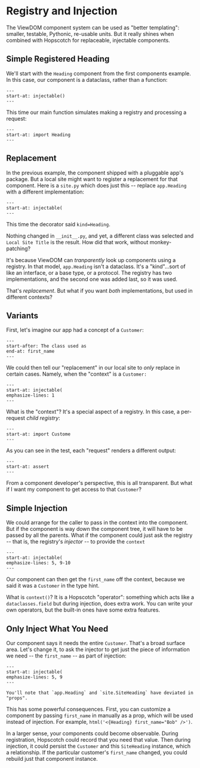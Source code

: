 # Registry and Injection

The ViewDOM component system can be used as "better templating": smaller, testable, Pythonic, re-usable units.
But it really shines when combined with Hopscotch for replaceable, injectable components.

## Simple Registered Heading

We'll start with the `Heading` component from the first components example.
In this case, our component is a dataclass, rather than a function:

```{literalinclude} ../../examples/hopscotch_app/simple_heading/app.py
---
start-at: injectable()
---
```

This time our main function simulates making a registry and processing a request:

```{literalinclude} ../../examples/hopscotch_app/simple_heading/__init__.py
---
start-at: import Heading
---
```

## Replacement

In the previous example, the component shipped with a pluggable app's package.
But a local site might want to register a replacement for that component.
Here is a `site.py` which does just this -- replace `app.Heading` with a different implementation:

```{literalinclude} ../../examples/hopscotch_app/replacement/site.py
---
start-at: injectable(
---
```

This time the decorator said `kind=Heading`.

Nothing changed in `__init__.py`, and yet, a different class was selected and `Local Site Title` is the result.
How did that work, without monkey-patching?

It's because ViewDOM can _tranparently_ look up components using a registry.
In that model, `app.Heading` isn't a dataclass.
It's a "kind"...sort of like an interface, or a base type, or a protocol.
The registry has two implementations, and the second one was added last, so it was used.

That's _replacement_.
But what if you want _both_ implementations, but used in different contexts?

## Variants

First, let's imagine our app had a concept of a `Customer`:

```{literalinclude} ../../examples/hopscotch_app/variants/app.py
---
start-after: The class used as
end-at: first_name
---
```

We could then tell our "replacement" in our local site to _only_ replace in certain cases.
Namely, when the "context" is a `Customer:`

```{literalinclude} ../../examples/hopscotch_app/variants/site.py
---
start-at: injectable(
emphasize-lines: 1
---
```

What is the "context"?
It's a special aspect of a registry.
In this case, a per-request _child registry_:

```{literalinclude} ../../examples/hopscotch_app/variants/__init__.py
---
start-at: import Custome
---
```

As you can see in the test, each "request" renders a different output:

```{literalinclude} ../../examples/hopscotch_app/variants/test_variant.py
---
start-at: assert
---
```

From a component developer's perspective, this is all transparent.
But what if I want my component to get access to that `Customer`?

## Simple Injection

We could arrange for the caller to pass in the context into the component.
But if the component is way down the component tree, it will have to be passed by all the parents.
What if the component could just ask the registry -- that is, the registry's _injector_ -- to provide the `context`

```{literalinclude} ../../examples/hopscotch_app/simple_injection/site.py
---
start-at: injectable(
emphasize-lines: 5, 9-10
---
```

Our component can then get the `first_name` off the context, because we said it was a `Customer` in the type hint.

What is `context()`?
It is a Hopscotch "operator": something which acts like a `dataclasses.field` but during injection, does extra work.
You can write your own operators, but the built-in ones have some extra features.

## Only Inject What You Need

Our component says it needs the entire `Customer`.
That's a broad surface area.
Let's change it, to ask the injector to get just the piece of information we need -- the `first_name` -- as part of injection:

```{literalinclude} ../../examples/hopscotch_app/attr/site.py
---
start-at: injectable(
emphasize-lines: 5, 9
---
```

```{note} Broke The Contract
You'll note that `app.Heading` and `site.SiteHeading` have deviated in "props".
```

This has some powerful consequences.
First, you can customize a component by passing `first_name` in manually as a prop, which will be used instead of injection.
For example, `html('<{Heading} first_name="Bob" />')`.

In a larger sense, your components could become observable.
During registration, Hopscotch could record that you need that value.
Then during injection, it could persist the `Customer` and this `SiteHeading` instance, which a relationship.
If the particular customer's `first_name` changed, you could rebuild just that component instance.
